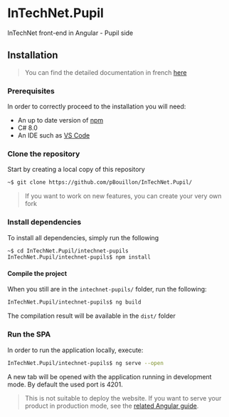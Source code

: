 # InTechNet.Pupil

InTechNet front-end in Angular - Pupil side

## Installation

> You can find the detailed documentation in french [here](https://pbouillon.gitbook.io/intechnet/)

### Prerequisites

In order to correctly proceed to the installation you will need:

- An up to date version of [npm](https://www.npmjs.com/)
- C# 8.0
- An IDE such as [VS Code](https://code.visualstudio.com/)

### Clone the repository

Start by creating a local copy of this repository

```bash
~$ git clone https://github.com/pBouillon/InTechNet.Pupil/
```

> If you want to work on new features, you can create your very own fork

### Install dependencies

To install all dependencies, simply run the following

```bash
~$ cd InTechNet.Pupil/intechnet-pupils
InTechNet.Pupil/intechnet-pupils$ npm install
```

#### Compile the project

When you still are in the `intechnet-pupils/` folder, run the following:

```bash
InTechNet.Pupil/intechnet-pupils$ ng build
```

The compilation result will be available in the `dist/` folder

### Run the SPA

In order to run the application locally, execute:

```bash
InTechNet.Pupil/intechnet-pupils$ ng serve --open
```

A new tab will be opened with the application running in development mode.
By default the used port is 4201.

> This is not suitable to deploy the website. If you want to serve your product in production mode, see the [related Angular guide](https://angular.io/guide/deployment).
